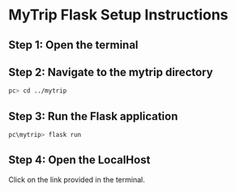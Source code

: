 # MyTrip Flask Setup Instructions

## Step 1: Open the terminal

## Step 2: Navigate to the mytrip directory
```bash
pc> cd ../mytrip
```
## Step 3: Run the Flask application
```bash
pc\mytrip> flask run
```
## Step 4: Open the LocalHost
Click on the link provided in the terminal.
